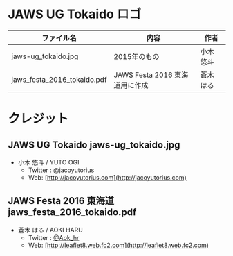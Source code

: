 # JAWS UG Tokaido ロゴ

ファイル名 | 内容 | 作者
----|---- | ----
jaws-ug_tokaido.jpg | 2015年のもの | 小木 悠斗
jaws_festa_2016_tokaido.pdf | JAWS Festa 2016 東海道用に作成 | 蒼木 はる

# クレジット

## JAWS UG Tokaido jaws-ug_tokaido.jpg

- 小木 悠斗 / YUTO OGI
    - Twitter : @jacoyutorius
    - Web: [http://jacoyutorius.com](http://jacoyutorius.com)

## JAWS Festa 2016 東海道 jaws_festa_2016_tokaido.pdf

- 蒼木 はる / AOKI HARU
    - Twitter : [@Aok_hr](https://twitter.com/Aok_hr)
    - Web: [http://leaflet8.web.fc2.com](http://leaflet8.web.fc2.com)
